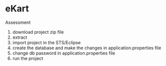 # eKart
Assessment

1. download project zip file
2. extract
3. import project in the STS/Eclipse 
4. create the database and make the changes in  application.properties file
5. change db password in  application.properties file
8. run the project
